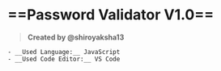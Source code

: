 # ==Password Validator V1.0==

>__Created by @shiroyaksha13__

```
- __Used Language:__ JavaScript
- __Used Code Editor:__ VS Code
```
